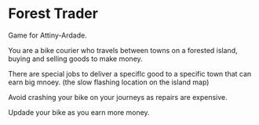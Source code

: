 # Forest Trader
Game for Attiny-Ardade.

You are a bike courier who travels between towns on a forested island, 
buying and selling goods to make money.

There are special jobs to deliver a speciflc good to a specific town
that can earn big mnoey. (the slow flashing location on the island map)

Avoid crashing your bike on your journeys as repairs are expensive.

Updade your bike as you earn more money.
